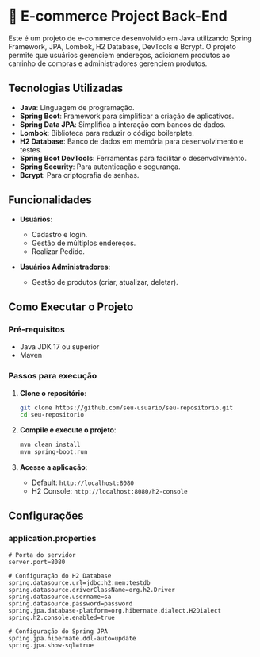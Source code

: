 # 🛒 E-commerce Project Back-End 

Este é um projeto de e-commerce desenvolvido em Java utilizando Spring Framework, JPA, Lombok, H2 Database, DevTools e Bcrypt. O projeto permite que usuários gerenciem endereços, adicionem produtos ao carrinho de compras e administradores gerenciem produtos.

## Tecnologias Utilizadas

- **Java**: Linguagem de programação.
- **Spring Boot**: Framework para simplificar a criação de aplicativos.
- **Spring Data JPA**: Simplifica a interação com bancos de dados.
- **Lombok**: Biblioteca para reduzir o código boilerplate.
- **H2 Database**: Banco de dados em memória para desenvolvimento e testes.
- **Spring Boot DevTools**: Ferramentas para facilitar o desenvolvimento.
- **Spring Security**: Para autenticação e segurança.
- **Bcrypt**: Para criptografia de senhas.

## Funcionalidades

- **Usuários**:
    - Cadastro e login.
    - Gestão de múltiplos endereços.
    - Realizar Pedido.

- **Usuários Administradores**:
    - Gestão de produtos (criar, atualizar, deletar).

## Como Executar o Projeto

### Pré-requisitos

- Java JDK 17 ou superior
- Maven

### Passos para execução

1. **Clone o repositório**:
    ```bash
    git clone https://github.com/seu-usuario/seu-repositorio.git
    cd seu-repositorio
    ```

2. **Compile e execute o projeto**:
    ```bash
    mvn clean install
    mvn spring-boot:run
    ```

3. **Acesse a aplicação**:
    - Default: `http://localhost:8080`
    - H2 Console: `http://localhost:8080/h2-console`

## Configurações

### application.properties

```properties
# Porta do servidor
server.port=8080

# Configuração do H2 Database
spring.datasource.url=jdbc:h2:mem:testdb
spring.datasource.driverClassName=org.h2.Driver
spring.datasource.username=sa
spring.datasource.password=password
spring.jpa.database-platform=org.hibernate.dialect.H2Dialect
spring.h2.console.enabled=true

# Configuração do Spring JPA
spring.jpa.hibernate.ddl-auto=update
spring.jpa.show-sql=true

